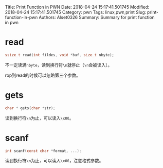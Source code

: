 Title: Print Function in PWN
Date: 2018-04-24 15:17:41.501745
Modified: 2018-04-24 15:17:41.501745
Category: pwn
Tags: linux,pwn,print
Slug: print-function-in-pwn
Authors: Alset0326
Summary: Summary for print function in pwn

# read

```c
ssize_t read(int fildes, void *buf, size_t nbyte);
```

不一定读满`nbyte`，读到换行符`\n`就停止（`\n`会被读入）。

rop到read的时候可以忽略第三个参数。

# gets

```c
char * gets(char *str);
```

读到换行符`\n`为止，可以读入`\x00`。

# scanf

```c
int scanf(const char *format, ...);
```

读到换行符`\n`为止，可以读入`\x00`，注意格式参数。